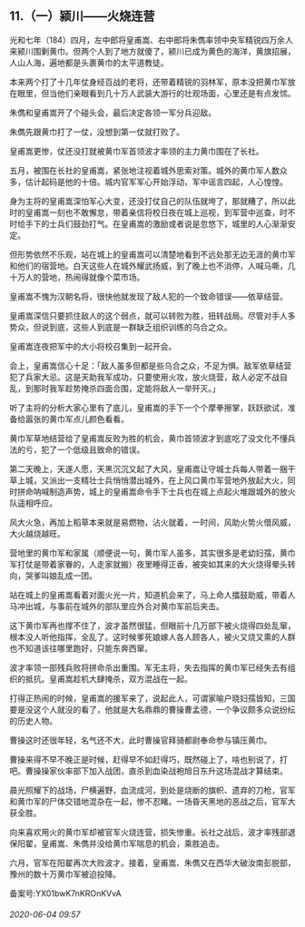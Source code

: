 ## 11.（一）颍川——火烧连营
光和七年（184）四月，左中郎将皇甫嵩、右中郎将朱儁率领中央军精锐四万余人来颍川围剿黄巾。但两个人到了地方就傻了，颍川已成为黄色的海洋，黄旗招展，人山人海，遍地都是头裹黄巾的太平道教徒。



本来两个打了十几年仗身经百战的老将，还带着精锐的羽林军，原本没把黄巾军放在眼里，但当他们亲眼看到几十万人武装大游行的壮观场面，心里还是有点发怵。



朱儁和皇甫嵩开了个碰头会，最后决定各领一军分兵迎敌。



朱儁先跟黄巾打了一仗，没想到第一仗就打败了。



皇甫嵩更惨，仗还没打就被黄巾军首领波才率领的主力黄巾围在了长社。



五月，被围在长社的皇甫嵩，紧张地注视着城外思索对策。城外的黄巾军人数众多，估计起码是他的十倍。城内官军军心开始浮动，军中谣言四起，人心惶惶。



身为主将的皇甫嵩深怕军心大变，还没打仗自己的队伍就垮了，那就糟了，所以此时的皇甫嵩一刻也不敢懈怠，带着亲信将校日夜在城上巡视，到军营中巡查，时不时给手下的士兵们鼓劲打气。在皇甫嵩的激励或者说是忽悠下，城里的人心渐渐安定。



但形势依然不乐观，站在城上的皇甫嵩可以清楚地看到不远处那无边无涯的黄巾军和他们的宿营地。白天这些人在城外耀武扬威，到了晚上也不消停，人喊马嘶，几十万人的营地，热闹得就像个菜市场。



皇甫嵩不愧为汉朝名将，很快他就发现了敌人犯的一个致命错误——依草结营。



皇甫嵩深信只要抓住敌人的这个弱点，就可以转败为胜，扭转战局。尽管对手人多势众，但说到底，这些人到底是一群缺乏组织训练的乌合之众。



皇甫嵩连夜把军中的大小将校召集到一起开会。



会上，皇甫嵩信心十足：「敌人虽多但都是些乌合之众，不足为惧。敌军依草结营犯了兵家大忌。这是天助我军成功，只要使用火攻，放火烧营，敌人必定不战自乱，到那时我军趁势掩杀四面合围，定能将敌人一举歼灭。」



听了主将的分析大家心里有了底儿，皇甫嵩的手下一个个摩拳擦掌，跃跃欲试，准备给嚣张的黄巾军点儿颜色看看。



黄巾军草地结营给了皇甫嵩反败为胜的机会，黄巾首领波才到底吃了没文化不懂兵法的亏，犯了一个低级且致命的错误。



第二天晚上，天遂人愿，天黑沉沉又起了大风，皇甫嵩让守城士兵每人带着一捆干草上城，又派出一支精壮士兵悄悄潜出城外，在上风口黄巾军营地外放起大火，同时拼命呐喊制造声势，城上的皇甫嵩命令手下士兵也在城上点起火堆跟城外的放火队遥相呼应。



风大火急，再加上稻草本来就是易燃物，沾火就着，一时间，风助火势火借风威，大火越烧越旺。



营地里的黄巾军和家属（顺便说一句，黄巾军人虽多，其实很多是老幼妇孺，黄巾军打仗是带着家眷的，人走家就搬）夜里睡得正香，被突如其来的大火烧得晕头转向，哭爹叫娘乱成一团。



站在城上的皇甫嵩看着对面火光一片，知道机会来了，马上命人擂鼓助威，带着人马冲出城，与事前在城外的部队里应外合对黄巾军前后夹击。



这下黄巾军再也撑不住了，波才虽然很猛，但眼前十几万部下被火烧得四处乱窜，根本没人听他指挥，全乱了。这时候爹死娘嫁人各人顾各人，被火又烧又熏的人群也不知道该往哪里跑好，只能东奔西窜。



波才率领一部残兵败将拼命杀出重围。军无主将，失去指挥的黄巾军已经失去有组织的抵抗。皇甫嵩趁机大肆掩杀，双方混战在一起。



打得正热闹的时候，皇甫嵩的援军来了，说起此人，可谓家喻户晓妇孺皆知，三国要是没这个人就没的看了，他就是大名鼎鼎的曹操曹孟德，一个争议颇多众说纷纭的历史人物。



曹操这时还很年轻，名气还不大，此时曹操官拜骑都尉奉命参与镇压黄巾。



曹操来得不早不晚正是时候，赶得早不如赶得巧，既然碰上了，啥也别说了，打吧。曹操操家伙率部下加入战团，直杀到血染战袍旭日东升这场混战才算结束。



晨光照耀下的战场，尸横遍野，血流成河，到处是烧断的旗帜、遗弃的刀枪，官军和黄巾军的尸体交错地混杂在一起，惨不忍睹。一场昏天黑地的恶战之后，官军大获全胜。



向来喜欢用火的黄巾军却被官军火烧连营，损失惨重。长社之战后，波才率残部退保阳翟，皇甫嵩、朱儁并没给黄巾军喘息的机会，乘胜追击。



六月，官军在阳翟再次大败波才。接着，皇甫嵩、朱儁又在西华大破汝南彭脱部，豫州的数十万黄巾军被迫投降。



备案号:YX01bwK7nKROnKVvA


###### 2020-06-04 09:57
